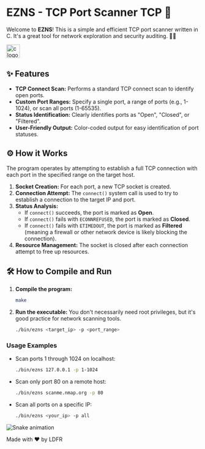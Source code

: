 # EZNS - TCP Port Scanner  TCP 🚀

Welcome to **EZNS**! This is a simple and efficient TCP port scanner written in C. It's a great tool for network exploration and security auditing. 🧙‍♂️

<img src="https://external-content.duckduckgo.com/iu/?u=https%3A%2F%2Fe7.pngegg.com%2Fpngimages%2F724%2F306%2Fpng-clipart-c-logo-c-programming-language-icon-letter-c-blue-logo.png&f=1&nofb=1&ipt=3c24c0dcbad8975461142a1d0ee9dd65d3615363a66fd14b112cab38021987c7" height="35" alt="c logo"  />

## ✨ Features

-   **TCP Connect Scan:** Performs a standard TCP connect scan to identify open ports.
-   **Custom Port Ranges:** Specify a single port, a range of ports (e.g., 1-1024), or scan all ports (1-65535).
-   **Status Identification:**  Clearly identifies ports as "Open", "Closed", or "Filtered".
-   **User-Friendly Output:** Color-coded output for easy identification of port statuses.

## ⚙️ How it Works

The program operates by attempting to establish a full TCP connection with each port in the specified range on the target host.

1.  **Socket Creation:** For each port, a new TCP socket is created.
2.  **Connection Attempt:** The `connect()` system call is used to try to establish a connection to the target IP and port.
3.  **Status Analysis:**
    -   If `connect()` succeeds, the port is marked as **Open**.
    -   If `connect()` fails with `ECONNREFUSED`, the port is marked as **Closed**.
    -   If `connect()` fails with `ETIMEDOUT`, the port is marked as **Filtered** (meaning a firewall or other network device is likely blocking the connection).
4.  **Resource Management:** The socket is closed after each connection attempt to free up resources.

## 🛠️ How to Compile and Run

1.  **Compile the program:**
    ```bash
    make
    ```

2.  **Run the executable:**
    You don't necessarily need root privileges, but it's good practice for network scanning tools.
    ```bash
    ./bin/ezns <target_ip> -p <port_range>
    ```

### Usage Examples

-   Scan ports 1 through 1024 on localhost:
    ```bash
    ./bin/ezns 127.0.0.1 -p 1-1024
    ```

-   Scan only port 80 on a remote host:
    ```bash
    ./bin/ezns scanme.nmap.org -p 80
    ```

-   Scan all ports on a specific IP:
    ```bash
    ./bin/ezns <your_ip> -p all
    ```

<img src="https://raw.githubusercontent.com/maurodesouza/maurodesouza/output/snake.svg" alt="Snake animation" />

Made with ❤️ by LDFR